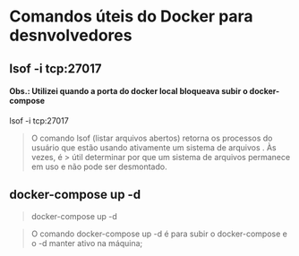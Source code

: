 # Comandos úteis do Docker para desnvolvedores


## lsof -i tcp:27017

#### Obs.: Utilizei quando a porta do docker local bloqueava subir o docker-compose

> <p>
  lsof -i tcp:27017
  </p>

>    O comando lsof (listar arquivos abertos) retorna os processos do usuário que estão usando ativamente um sistema de arquivos . Às vezes, é >  útil determinar por que um sistema de arquivos permanece em uso e não pode ser desmontado.

## docker-compose up -d
> <p>
> docker-compose up -d
> </p>

> O comando docker-compose up -d é para subir o docker-compose e o -d manter ativo na máquina;
